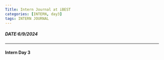 ```yaml
---
Title: Intern Journal at iBEST
categories: [INTERN, day3]
tags: INTERN JOURNAL
---
```

##### DATE:6/9/2024
---
#### Intern Day 3


